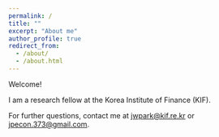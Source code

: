 ```yaml
---
permalink: /
title: ""
excerpt: "About me"
author_profile: true
redirect_from: 
  - /about/
  - /about.html
---
```


Welcome!

I am a  research fellow at the Korea Institute of Finance (KIF).

For further questions, contact me at <jwpark@kif.re.kr> or <jpecon.373@gmail.com>.

